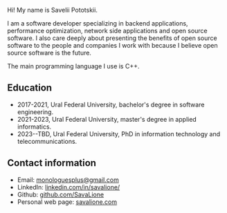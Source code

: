 Hi! My name is Savelii Pototskii.

I am a software developer specializing in backend applications, performance optimization, network side applications and open source software.
I also care deeply about presenting the benefits of open source software to the people and companies I work with because I believe open source software is the future.

The main programming language I use is C++.

## Education
* 2017-2021, Ural Federal University, bachelor's degree in software engineering.
* 2021-2023, Ural Federal University, master's degree in applied informatics.
* 2023--TBD, Ural Federal University, PhD in information technology and telecommunications.

## Contact information
* Email: monologuesplus@gmail.com
* LinkedIn: [linkedin.com/in/savalione/](https://www.linkedin.com/in/savalione/)
* Github: [github.com/SavaLione](https://github.com/SavaLione)
* Personal web page: [savalione.com](https://savalione.com)

